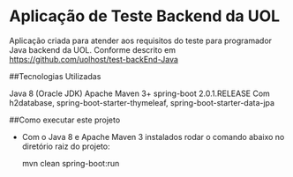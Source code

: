 # Aplicação de Teste Backend da UOL

Aplicação criada para atender aos requisitos do teste para programador Java backend da UOL. Conforme descrito em https://github.com/uolhost/test-backEnd-Java

##Tecnologias Utilizadas

Java 8 (Oracle JDK)
Apache Maven 3+
spring-boot 2.0.1.RELEASE 
Com h2database, spring-boot-starter-thymeleaf, spring-boot-starter-data-jpa

##Como executar este projeto

- Com o Java 8 e Apache Maven 3 instalados rodar o comando abaixo no diretório raiz do projeto:

	mvn  clean spring-boot:run
	
